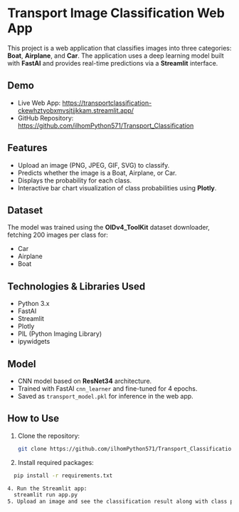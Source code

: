 # Transport Image Classification Web App

This project is a web application that classifies images into three categories: **Boat**, **Airplane**, and **Car**. The application uses a deep learning model built with **FastAI** and provides real-time predictions via a **Streamlit** interface.

## Demo

- Live Web App: https://transportclassification-ckewhztyobxmvsjtjjkkam.streamlit.app/  
- GitHub Repository: https://github.com/ilhomPython571/Transport_Classification

## Features

- Upload an image (PNG, JPEG, GIF, SVG) to classify.
- Predicts whether the image is a Boat, Airplane, or Car.
- Displays the probability for each class.
- Interactive bar chart visualization of class probabilities using **Plotly**.

## Dataset

The model was trained using the **OIDv4_ToolKit** dataset downloader, fetching 200 images per class for:

- Car  
- Airplane  
- Boat  

## Technologies & Libraries Used

- Python 3.x  
- FastAI  
- Streamlit  
- Plotly  
- PIL (Python Imaging Library)  
- ipywidgets  

## Model

- CNN model based on **ResNet34** architecture.  
- Trained with FastAI `cnn_learner` and fine-tuned for 4 epochs.  
- Saved as `transport_model.pkl` for inference in the web app.

## How to Use

1. Clone the repository:
   ```bash
   git clone https://github.com/ilhomPython571/Transport_Classification

2. Install required packages:
 ```bash
   pip install -r requirements.txt

4. Run the Streamlit app:
   streamlit run app.py
5. Upload an image and see the classification result along with class probabilities..



